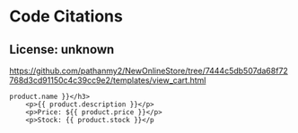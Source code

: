 # Code Citations

## License: unknown
https://github.com/pathanmy2/NewOnlineStore/tree/7444c5db507da68f72768d3cd91150c4c39cc9e2/templates/view_cart.html

```
product.name }}</h3>
    <p>{{ product.description }}</p>
    <p>Price: ${{ product.price }}</p>
    <p>Stock: {{ product.stock }}</p
```

